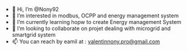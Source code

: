 - 👋 Hi, I’m @Nony92
- 👀 I’m interested in modbus, OCPP and energy management system 
- 🌱 I’m currently learning hopw to create Energy management System
- 💞️ I’m looking to collaborate on projet dealing with microgrid and smartgrid system
- 📫 You can reach by eamil at : valentinnony.pro@gmail.com

<!---
Nony92/Nony92 is a ✨ special ✨ repository because its `README.md` (this file) appears on your GitHub profile.
You can click the Preview link to take a look at your changes.
--->
